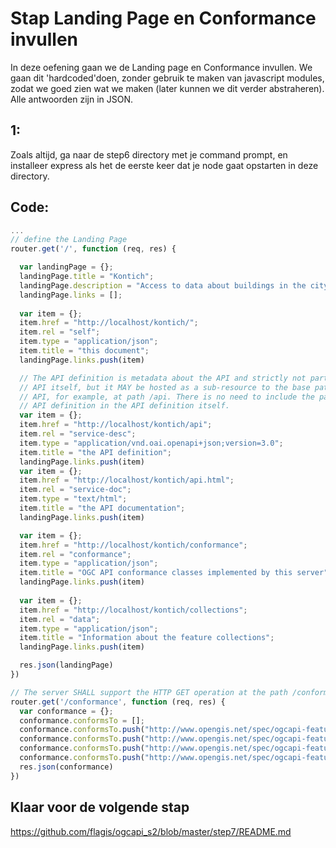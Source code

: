 # Stap Landing Page en Conformance invullen

In deze oefening gaan we de Landing page en Conformance invullen.
We gaan dit 'hardcoded'doen, zonder gebruik te maken van javascript modules, zodat we goed zien wat we maken (later kunnen we dit verder abstraheren). Alle antwoorden zijn in JSON.


## 1:
Zoals altijd, ga naar de step6 directory met je command prompt, en installeer express als het de eerste keer dat je node gaat opstarten in deze directory.

## Code:

```javascript
...
// define the Landing Page
router.get('/', function (req, res) {

  var landingPage = {};
  landingPage.title = "Kontich";
  landingPage.description = "Access to data about buildings in the city of Kontich via a Web API that conforms to the OGC API Features specification.";
  landingPage.links = [];
  
  var item = {};
  item.href = "http://localhost/kontich/";
  item.rel = "self";
  item.type = "application/json";
  item.title = "this document";
  landingPage.links.push(item)

  // The API definition is metadata about the API and strictly not part of the
  // API itself, but it MAY be hosted as a sub-resource to the base path of the
  // API, for example, at path /api. There is no need to include the path of the 
  // API definition in the API definition itself.
  var item = {};
  item.href = "http://localhost/kontich/api";
  item.rel = "service-desc";
  item.type = "application/vnd.oai.openapi+json;version=3.0";
  item.title = "the API definition";
  landingPage.links.push(item)
  var item = {};
  item.href = "http://localhost/kontich/api.html";
  item.rel = "service-doc";
  item.type = "text/html";
  item.title = "the API documentation";
  landingPage.links.push(item)

  var item = {};
  item.href = "http://localhost/kontich/conformance";
  item.rel = "conformance";
  item.type = "application/json";
  item.title = "OGC API conformance classes implemented by this server";
  landingPage.links.push(item)
  
  var item = {};
  item.href = "http://localhost/kontich/collections";
  item.rel = "data";
  item.type = "application/json";
  item.title = "Information about the feature collections";
  landingPage.links.push(item)

  res.json(landingPage)
})

// The server SHALL support the HTTP GET operation at the path /conformance.
router.get('/conformance', function (req, res) {
  var conformance = {};
  conformance.conformsTo = [];
  conformance.conformsTo.push("http://www.opengis.net/spec/ogcapi-features-1/1.0/conf/core");
  conformance.conformsTo.push("http://www.opengis.net/spec/ogcapi-features-1/1.0/conf/oas30");
  conformance.conformsTo.push("http://www.opengis.net/spec/ogcapi-features-1/1.0/conf/html");
  conformance.conformsTo.push("http://www.opengis.net/spec/ogcapi-features-1/1.0/conf/geojson");
  res.json(conformance)
})
```



## Klaar voor de volgende stap
https://github.com/flagis/ogcapi_s2/blob/master/step7/README.md
